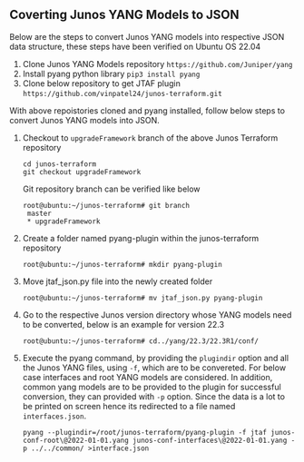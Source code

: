 ## Coverting Junos YANG Models to JSON

Below are the steps to convert Junos YANG models into respective JSON data structure, these steps have been verified on Ubuntu OS 22.04

1. Clone Junos YANG Models repository
      `https://github.com/Juniper/yang`
2. Install pyang python library
      `pip3 install pyang`
3. Clone below repository to get JTAF plugin
      `https://github.com/vinpatel24/junos-terraform.git`

With above repoistories cloned and pyang installed, follow below steps to convert Junos YANG models into JSON.

1. Checkout to `upgradeFramework` branch of the above Junos Terraform repository
    ```
    cd junos-terraform
    git checkout upgradeFramework
    ```
    Git repository branch can be verified like below
     ```
     root@ubuntu:~/junos-terraform# git branch
      master
      * upgradeFramework
     ```
3. Create a folder named pyang-plugin within the junos-terraform repository
    ```
    root@ubuntu:~/junos-terraform# mkdir pyang-plugin
    ```
4. Move jtaf_json.py file into the newly created folder
    ```
    root@ubuntu:~/junos-terraform# mv jtaf_json.py pyang-plugin
    ```
5. Go to the respective Junos version directory whose YANG models need to be converted, below is an example for version 22.3
    ```
    root@ubuntu:~/junos-terraform# cd../yang/22.3/22.3R1/conf/
    ```
6. Execute the pyang command, by providing the `plugindir` option and all the Junos YANG files, using `-f`, which are to be convereted. For below case interfaces and root YANG models are considered.
   In addition, common yang models are to be provided to the plugin for successful conversion, they can provided with `-p` option. Since the data is a lot to be printed on screen hence its
   redirected to a file named `interfaces.json`.
   ```
   pyang --plugindir=/root/junos-terraform/pyang-plugin -f jtaf junos-conf-root\@2022-01-01.yang junos-conf-interfaces\@2022-01-01.yang -p ../../common/ >interface.json
   ```
   
